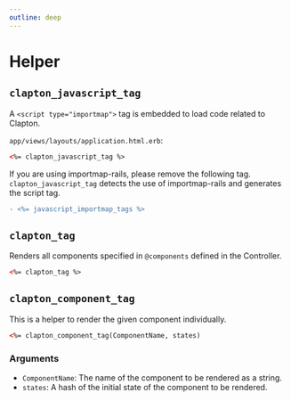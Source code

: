```yaml
---
outline: deep
---
```


# Helper

## `clapton_javascript_tag`

A `<script type="importmap">` tag is embedded to load code related to Clapton.

`app/views/layouts/application.html.erb`:

```html
<%= clapton_javascript_tag %>
```

If you are using importmap-rails, please remove the following tag.
`clapton_javascript_tag` detects the use of importmap-rails and generates the script tag.

```diff
- <%= javascript_importmap_tags %>
```

## `clapton_tag`

Renders all components specified in `@components` defined in the Controller.

```html
<%= clapton_tag %>
```

## `clapton_component_tag`

This is a helper to render the given component individually.

```html
<%= clapton_component_tag(ComponentName, states)
```

### Arguments

- `ComponentName`: The name of the component to be rendered as a string.
- `states`: A hash of the initial state of the component to be rendered.
